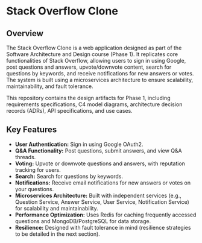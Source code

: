 # Stack Overflow Clone

## Overview
The Stack Overflow Clone is a web application designed as part of the Software Architecture and Design course (Phase 1). It replicates core functionalities of Stack Overflow, allowing users to sign in using Google, post questions and answers, upvote/downvote content, search for questions by keywords, and receive notifications for new answers or votes. The system is built using a microservices architecture to ensure scalability, maintainability, and fault tolerance.

This repository contains the design artifacts for Phase 1, including requirements specifications, C4 model diagrams, architecture decision records (ADRs), API specifications, and use cases.

## Key Features
- **User Authentication:** Sign in using Google OAuth2.
- **Q&A Functionality:** Post questions, submit answers, and view Q&A threads.
- **Voting:** Upvote or downvote questions and answers, with reputation tracking for users.
- **Search:** Search for questions by keywords.
- **Notifications:** Receive email notifications for new answers or votes on your questions.
- **Microservices Architecture:** Built with independent services (e.g., Question Service, Answer Service, User Service, Notification Service) for scalability and maintainability.
- **Performance Optimization:** Uses Redis for caching frequently accessed questions and MongoDB/PostgreSQL for data storage.
- **Resilience:** Designed with fault tolerance in mind (resilience strategies to be detailed in the next section).
